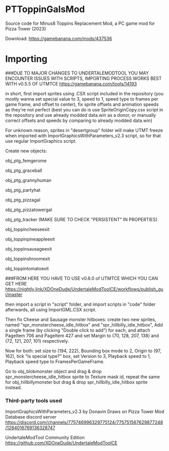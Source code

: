 # PTToppinGalsMod
 Source code for Minus8 Toppins Replacement Mod, a PC game mod for Pizza Tower (2023)
 
 Download: https://gamebanana.com/mods/437536

# Importing

###DUE TO MAJOR CHANGES TO UNDERTALEMODTOOL YOU MAY ENCOUNTER ISSUES WITH SCRIPTS, IMPORTING PROCESS WORKS BEST WITH v0.5.5 OF UTMTCE https://gamebanana.com/tools/14193

in short, first import sprites using .CSX script included in the repository (you mostly wanna set special value to 3, speed to 1, speed type to frames per game frame, and offset to center), fix sprite offsets and animation speeds as they're not perfect (best you can do is use SpriteOriginCopy.csx script in the repository and use already modded data.win as a donor, or manually correct offsets and speeds by comparing to already modded data.win)

For unknown reason, sprites in "desertgroup" folder will make UTMT freeze when imported with ImportGraphicsWithParameters_v2.3 script, so for that use regular ImportGraphics script.

Сreate new objects:

obj_ptg_femgerome

obj_ptg_graceball

obj_ptg_grannyhuman

obj_ptg_partyhat

obj_ptg_pizzagal

obj_ptg_pizzatowergal

obj_ptg_tracker (MAKE SURE TO CHECK "PERSISTENT" IN PROPERTIES)

obj_toppincheeseexit

obj_toppinpineappleexit

obj_toppinsausageexit

obj_toppinshroomexit

obj_toppintomatoexit

###FROM HERE YOU HAVE TO USE v0.6.0 of UTMTCE WHICH YOU CAN GET HERE https://nightly.link/XDOneDude/UndertaleModToolCE/workflows/publish_gui/master

then import a script in "script" folder, and import scripts in "code" folder afterwards, all using ImportGML.CSX script.

Then fix Cheese and Sausage monster hitboxes: create two new sprites, named "spr_monstercheese_idle_hitbox" and "spr_hillbilly_idle_hitbox", Add a single frame (by clicking "Double click to add") for each, and attach PageItem 706 and PageItem 427 and set Margin to (70, 128, 207, 138) and (72, 121, 207, 101) respectively.

Now for both: set size to (194, 222), Bounding box mode to 2, Origin to (97, 162), tick "Is special type?" box, set Version to 3, Playback speed to 1, Playback speed type to FramesPerGameFrame.

Go to obj_blobmonster object and drag & drop spr_monstercheese_idle_hitbox sprite to Texture mask id, repeat the same for obj_hillbillymonster but drag & drop spr_hillbilly_idle_hitbox sprite instead.


### Third-party tools used
ImportGraphicsWithParameters_v2.3 by Donavin Draws on Pizza Tower Mod Database discord server https://discord.com/channels/775746996329775124/775751567629877248/1284016769136328747

UndertaleModTool Community Edition https://github.com/XDOneDude/UndertaleModToolCE

